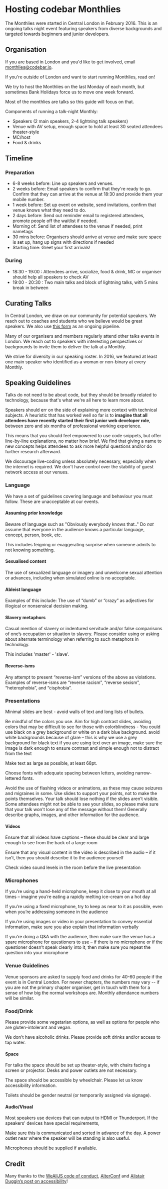 # Hosting codebar Monthlies

The Monthlies were started in Central London in February 2016. This is an 
ongoing talks night event featuring speakers from diverse backgrounds and targeted 
towards beginners and junior developers.

## Organisation

If you are based in London and you'd like to get involved, email monthlies@codebar.io.

If you're outside of London and want to start running Monthlies, read on!

We try to host the Monthlies on the last Monday of each month, but sometimes Bank Holidays 
force us to move one week forward.

Most of the monthlies are talks so this guide will focus on that.

Components of running a talk-night Monthly:

* Speakers (2 main speakers, 2-4 lightning talk speakers)
* Venue with AV setup, enough space to hold at least 30 seated attendees theater-style
* MC/host
* Food & drinks

## Timeline

### Preparation

* 6-8 weeks before: Line up speakers and venues.
* 2 weeks before: Email speakers to confirm that they're ready to go. Confirm that they can arrive at the venue at 18:30 and provide them your mobile number.
* 1 week before: Set up event on website, send invitations, confirm that venue knows what they need to do.
* 2 days before: Send out reminder email to registered attendees, promote people off the waitlist if needed.
* Morning of: Send list of attendees to the venue if needed, print nametags
* 30 mins before: Organisers should arrive at venue and make sure space is set up, hang up signs with directions if needed
* Starting time: Greet your first arrivals!

### During

* 18:30 - 19:00 : Attendees arrive, socialize, food & drink, MC or organiser should help all speakers to check AV
* 19:00 - 20:30 : Two main talks and block of lightning talks, with 5 mins break in between

## Curating Talks

In Central London, we draw on our community for potential speakers. We reach out to coaches and students 
who we believe would be great speakers. We also use [this form](https://airtable.com/shrnWQ7RxRi94x6Tp) 
as an ongoing pipeline.

Many of our organisers and members regularly attend other talks events in London. We reach out to speakers 
with interesting perspectives or backgrounds to invite them to deliver the talk at a Monthly.

We strive for diversity in our speaking roster. In 2016, we featured at least one main speaker who identified as a woman or non-binary at every Monthly.

## Speaking Guidelines

Talks do not need to be about code, but they should be broadly related to technology, because that's what we're all here to learn more about.

Speakers should err on the side of explaining more context with technical subjects. 
A heuristic that has worked well so far is to **imagine that all attendees have recently started
their first junior web developer role**, between zero and six months of professional working experience.

This means that you should feel empowered to use code snippets, but offer line-by-line 
explanations, no matter how brief. We find that giving a name to new concepts helps 
attendees to ask more helpful questions and/or do further research afterward. 

We discourage live-coding unless absolutely necessary, especially when the internet is required. 
We don't have control over the stability of guest network access at our venues.

### Language

We have a set of guidelines covering language and behaviour you must follow. These are unacceptable at our events.

#### Assuming prior knowledge

Beware of language such as "Obviously everybody knows that.." Do *not* assume that everyone 
in the audience knows a particular language, concept, person, book, etc.

This includes feigning or exaggerating surprise when someone admits to not knowing something.

#### Sexualised content

The use of sexualized language or imagery and unwelcome sexual attention or advances, including when simulated online is no acceptable.

#### Ableist language

Examples of this include: The use of “dumb” or “crazy” as adjectives for illogical or nonsensical decision making.

#### Slavery metaphors

Casual mention of slavery or indentured servitude and/or false comparisons of one’s occupation or situation to slavery. Please consider using or asking about alternate terminology when referring to such metaphors in technology.

This includes 'master' - 'slave'.

#### Reverse-isms

Any attempt to present “reverse-ism” versions of the above as violations. Examples of reverse-isms are “reverse racism”, “reverse sexism”, “heterophobia”, and “cisphobia”.

### Presentations

Minimal slides are best - avoid walls of text and long lists of bullets.

Be mindful of the colors you use. Aim for high contrast slides, avoiding colors that may be difficult to see for those with colorblindness - You could use black on a grey background or white on a dark blue background.
avoid white backgrounds because of glare – this is why we use a grey background for black text
if you are using text over an image, make sure the image is dark enough to ensure contrast and simple enough not to distract from the text

Make text as large as possible, at least 68pt.

Choose fonts with adequate spacing between letters, avoiding narrow-lettered fonts.

Avoid the use of flashing videos or animations, as these may cause seizures and migraines in some.
Use slides to support your points, not to make the points themselves. Your talk should lose nothing if the slides aren’t visible. Some attendees might not be able to see your slides, so please make sure that your talk won't lose any of the message without them! Generally describe graphs, images, and other information for the audience.
 
#### Videos

Ensure that all videos have captions – these should be clear and large enough to see from the back of a large room

Ensure that any visual content in the video is described in the audio – if it isn’t, then you should describe it to the audience yourself

Check video sound levels in the room before the live presentation

### Microphones

If you’re using a hand-held microphone, keep it close to your mouth at all times – imagine you’re eating a rapidly melting ice-cream on a hot day

If you’re using a fixed microphone, try to keep as near to it as possible, even when you’re addressing someone in the audience

If you’re using images or video in your presentation to convey essential information, make sure you also explain that information verbally

If you’re doing a Q&A with the audience, then make sure the venue has a spare microphone for questioners to use – if there is no microphone or if the questioner doesn’t speak clearly into it, then make sure you repeat the question into your microphone


### Venue Guidelines

Venue sponsors are asked to supply food and drinks for 40-60 people if the event is in Central London. 
For newer chapters, the numbers may vary -- if you are not the primary chapter organiser, 
get in touch with them for a sense of how big the normal workshops are. Monthly attendance numbers will be similar.

### Food/Drink

Please provide some vegetarian options, as well as options for people who are gluten-intolerant and vegan.

We don't have alcoholic drinks. Please provide soft drinks and/or access to tap water.

#### Space

For talks the space should be set up theater-style, with chairs facing a screen or projector. Desks and power outlets are not necessary.

The space should be accessible by wheelchair. Please let us know accessibility information.

Toilets should be gender neutral (or temporarily assigned via signage).

#### Audio/Visual

Most speakers use devices that can output to HDMI or Thunderport. If the speakers' devices have special requirements, 

Make sure this is communicated and sorted in advance of the day. A power outlet near where the speaker will be standing 
is also useful.

Microphones should be supplied if available.

## Credit

Many thanks to the [WeAllJS code of conduct](https://wealljs.org/code-of-conduct), [AlterConf](https://www.alterconf.com/) and [Alistair Duggin’s post on accessibility](https://accessibility.blog.gov.uk/2018/03/13/advice-for-making-events-and-presentations-accessible/)!

